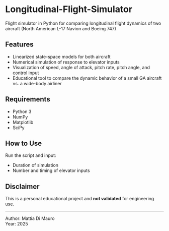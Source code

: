 # Longitudinal-Flight-Simulator
Flight simulator in Python for comparing longitudinal flight dynamics of two aircraft (North American L-17 Navion and Boeing 747)

## Features
- Linearized state-space models for both aircraft
- Numerical simulation of response to elevator inputs
- Visualization of speed, angle of attack, pitch rate, pitch angle, and control input
- Educational tool to compare the dynamic behavior of a small GA aircraft vs. a wide-body airliner

## Requirements
- Python 3
- NumPy
- Matplotlib
- SciPy

## How to Use
Run the script and input:
- Duration of simulation
- Number and timing of elevator inputs

## Disclaimer
This is a personal educational project and **not validated** for engineering use.

---

Author: Mattia Di Mauro  
Year: 2025
